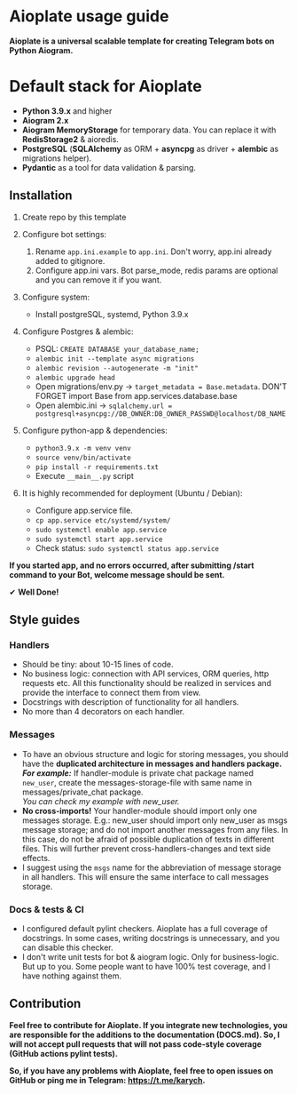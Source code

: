# Aioplate usage guide

**Aioplate is a universal scalable template for creating Telegram bots on Python Aiogram.**

# Default stack for Aioplate

- **Python 3.9.x** and higher
- **Aiogram 2.x**
- **Aiogram MemoryStorage** for temporary data. You can replace it with **RedisStorage2** & aioredis.
- **PostgreSQL** (**SQLAlchemy** as ORM + **asyncpg** as driver + **alembic** as migrations helper).
- **Pydantic** as a tool for data validation & parsing.

## Installation

1) Create repo by this template
2) Configure bot settings:
    1) Rename `app.ini.example` to `app.ini`. Don't worry, app.ini already added to gitignore.
    2) Configure app.ini vars. Bot parse_mode, redis params are optional and you can remove it if you want.
3) Configure system:
    - Install postgreSQL, systemd, Python 3.9.x

4) Configure Postgres & alembic:
    - PSQL: `CREATE DATABASE your_database_name;`
    - `alembic init --template async migrations`
    - `alembic revision --autogenerate -m "init"`
    - `alembic upgrade head`
    - Open migrations/env.py -> `target_metadata = Base.metadata`. DON'T FORGET import Base from
      app.services.database.base
    - Open alembic.ini -> `sqlalchemy.url = postgresql+asyncpg://DB_OWNER:DB_OWNER_PASSWD@localhost/DB_NAME`

5) Configure python-app & dependencies:
    - `python3.9.x -m venv venv`
    - `source venv/bin/activate`
    - `pip install -r requirements.txt`
    - Execute `__main__.py` script
6) It is highly recommended for deployment (Ubuntu / Debian):
    - Configure app.service file.
    - `cp app.service etc/systemd/system/`
    - `sudo systemctl enable app.service`
    - `sudo systemctl start app.service`
    - Check status: `sudo systemctl status app.service`

**If you started app, and no errors occurred, after submitting /start command to your Bot, welcome message
should be sent.**

✔ **Well Done!**

## Style guides

### Handlers

- Should be tiny: about 10-15 lines of code.
- No business logic: connection with API services, ORM queries, http requests etc.
  All this functionality should be realized in services and provide the interface to connect them from view.
- Docstrings with description of functionality for all handlers.
- No more than 4 decorators on each handler.

### Messages

- To have an obvious structure and logic for storing messages,
  you should have the **duplicated architecture in messages and handlers package.**
  **_For example:_** If handler-module is private chat package named `new_user`,
  create the messages-storage-file with same name in messages/private_chat package.   
  *You can check my example with new_user.*
- **No cross-imports!** Your handler-module should import only one messages storage. E.g.: new_user should import
  only new_user as msgs message storage; and do not import another messages from any files.
  In this case, do not be afraid of possible duplication of texts in different files. This will further prevent
  cross-handlers-changes and text side effects.
- I suggest using the `msgs` name for the abbreviation of message storage in all handlers. This will ensure the same
  interface to call messages storage.

### Docs & tests & CI

- I configured default pylint checkers. Aioplate has a full coverage of docstrings.
  In some cases, writing docstrings is unnecessary, and you can disable this checker.
- I don't write unit tests for bot & aiogram logic. Only for business-logic.
  But up to you. Some people want to have 100% test coverage, and I have nothing against them.

## Contribution

**Feel free to contribute for Aioplate. If you integrate new technologies, you are responsible for the
additions to the documentation (DOCS.md). So, I will not accept pull requests that will not pass code-style
coverage (GitHub actions pylint tests).**

**So, if you have any problems with Aioplate, feel free to open issues on GitHub or ping me in Telegram:
https://t.me/karych.**